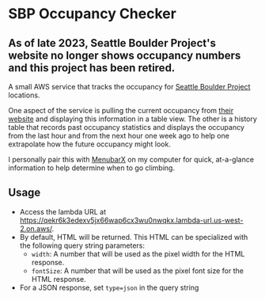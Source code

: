 # SBP Occupancy Checker

## As of late 2023, Seattle Boulder Project's website no longer shows occupancy numbers and this project has been retired.

A small AWS service that tracks the occupancy for [Seattle Boulder Project](https://seattleboulderingproject.com/) locations.

One aspect of the service is pulling the current occupancy from [their website](https://seattleboulderingproject.com/occupancy) and displaying this information in a table view. The other is a history table that records past occupancy statistics and displays the occupancy from the last hour and from the next hour one week ago to help one extrapolate how the future occupancy might look.

I personally pair this with [MenubarX](https://menubarx.app/) on my computer for quick, at-a-glance information to help determine when to go climbing.

## Usage
- Access the lambda URL at https://qekr6k3edexv5jx66wap6cx3wu0nwqkx.lambda-url.us-west-2.on.aws/. 
- By default, HTML will be returned. This HTML can be specialized with the following query string parameters:
    - `width`: A number that will be used as the pixel width for the HTML response.
    - `fontSize`: A number that will be used as the pixel font size for the HTML response.
- For a JSON response, set `type=json` in the query string
